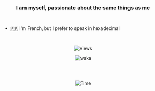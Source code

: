 
  
### <div align="center">I am myself, passionate about the same things as me</div>  
  

<br/>  

<!--- 🔭 I am currently working on [Papillon](https://getpapillon.xyz)-->
- 🇫🇷 I'm French, but I prefer to speak in hexadecimal

<br/>
<p align="center">
<img src="https://komarev.com/ghpvc/?username=vilerio&style=for-the-badge" alt="Views">
</p>

<p align="center">
<img src="https://wakatime.com/badge/user/e96d73c6-5523-4913-8e38-6579f5d391cf.svg?style=for-the-badge" alt="waka">
</p>

<!--
<h3 align="left">Languages and tools :</h3>

<div align="center">  
<a href="https://elastic.co/" target="_blank"><img style="margin: 10px" src="https://cdn.freebiesupply.com/logos/large/2x/elasticsearch-logo-png-transparent.png" alt="Elastic" height="50" /></a> 
<a href="https://mariadb.org/" target="_blank"><img style="margin: 10px" src="https://profilinator.rishav.dev/skills-assets/mariadb.png" alt="Maria DB" height="50" /></a>  
<a href="https://grafana.com/" target="_blank"><img style="margin: 10px" src="https://profilinator.rishav.dev/skills-assets/grafana.png" alt="Grafana" height="50" /></a>  
<a href="https://www.cplusplus.com/" target="_blank"><img style="margin: 10px" src="https://profilinator.rishav.dev/skills-assets/cplusplus-original.svg" alt="C++" height="50" /></a>  
<a href="https://www.docker.com/" target="_blank"><img style="margin: 10px" src="https://profilinator.rishav.dev/skills-assets/docker-original-wordmark.svg" alt="Docker" height="50" /></a>  
<a href="https://elastic.co/kibana" target="_blank"><img style="margin: 10px" src="https://cdn.icon-icons.com/icons2/2699/PNG/512/elasticco_kibana_logo_icon_168223.png" alt="Kibana" height="50" /></a>
<a href="https://www.zabbix.com/" target="_blank"><img style="margin: 10px" src="https://softwarereviews.s3.amazonaws.com/production/favicons/offerings/4317/original/Zabbix_icon.png" alt="Zabbix" height="50" /></a>  
<a href="https://www.nginx.com/" target="_blank"><img style="margin: 10px" src="https://profilinator.rishav.dev/skills-assets/nginx-original.svg" alt="Nginx" height="50" /></a>  
<a href="https://www.python.org/" target="_blank"><img style="margin: 10px" src="https://profilinator.rishav.dev/skills-assets/python-original.svg" alt="Python" height="50" /></a>  
<a href="https://www.debian.org/" target="_blank"><img style="margin: 10px" src="https://upload.wikimedia.org/wikipedia/commons/thumb/6/66/Openlogo-debianV2.svg/967px-Openlogo-debianV2.svg.png" alt="Debian" height="50" /></a>  
<a href="https://www.proxmox.com" target="_blank"><img style="margin: 10px" src="https://christophe.cucciardi.fr/wp-content/uploads/2023/08/proxmox_logo.png" alt="Proxmox" height="50" /></a>  
<a href="https://www.linux.org/" target="_blank"><img style="margin: 10px" src="https://profilinator.rishav.dev/skills-assets/linux-original.svg" alt="Linux" height="50" /></a>  
-->

<br/> <br/>


<p align="center">
<img src="https://github-readme-stats.vercel.app/api/wakatime?username=Vilerio&theme=github_dark&layout=compact" alt="Time">
</p>

